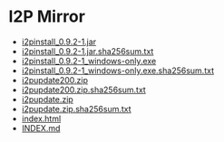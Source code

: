 I2P Mirror
==========

 - [i2pinstall_0.9.2-1.jar](/mirror/files.i2p-projekt.de/0.9.2/0.9.2-1/i2pinstall_0.9.2-1.jar)
 - [i2pinstall_0.9.2-1.jar.sha256sum.txt](/mirror/files.i2p-projekt.de/0.9.2/0.9.2-1/i2pinstall_0.9.2-1.jar.sha256sum.txt)
 - [i2pinstall_0.9.2-1_windows-only.exe](/mirror/files.i2p-projekt.de/0.9.2/0.9.2-1/i2pinstall_0.9.2-1_windows-only.exe)
 - [i2pinstall_0.9.2-1_windows-only.exe.sha256sum.txt](/mirror/files.i2p-projekt.de/0.9.2/0.9.2-1/i2pinstall_0.9.2-1_windows-only.exe.sha256sum.txt)
 - [i2pupdate200.zip](/mirror/files.i2p-projekt.de/0.9.2/0.9.2-1/i2pupdate200.zip)
 - [i2pupdate200.zip.sha256sum.txt](/mirror/files.i2p-projekt.de/0.9.2/0.9.2-1/i2pupdate200.zip.sha256sum.txt)
 - [i2pupdate.zip](/mirror/files.i2p-projekt.de/0.9.2/0.9.2-1/i2pupdate.zip)
 - [i2pupdate.zip.sha256sum.txt](/mirror/files.i2p-projekt.de/0.9.2/0.9.2-1/i2pupdate.zip.sha256sum.txt)
 - [index.html](/mirror/files.i2p-projekt.de/0.9.2/0.9.2-1/index.html)
 - [INDEX.md](/mirror/files.i2p-projekt.de/0.9.2/0.9.2-1/INDEX.md)
